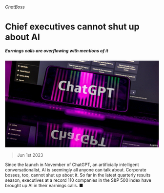 ###### ChatBoss

# Chief executives cannot shut up about AI 

##### Earnings calls are overflowing with mentions of it 

![image](images/20230603_WBP502.jpg) 

> Jun 1st 2023 



Since the launch in November of ChatGPT, an artificially intelligent conversationalist, AI is seemingly all anyone can talk about. Corporate bosses, too, cannot shut up about it. So far in the latest quarterly results season, executives at a record 110 companies in the S&P 500 index have brought up AI in their earnings calls. ■


